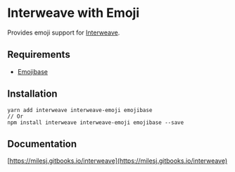 # Interweave with Emoji

Provides emoji support for [Interweave](https://github.com/milesj/interweave).

## Requirements

- [Emojibase](https://github.com/milesj/emojibase)

## Installation

```
yarn add interweave interweave-emoji emojibase
// Or
npm install interweave interweave-emoji emojibase --save
```

## Documentation

[https://milesj.gitbooks.io/interweave](https://milesj.gitbooks.io/interweave)
